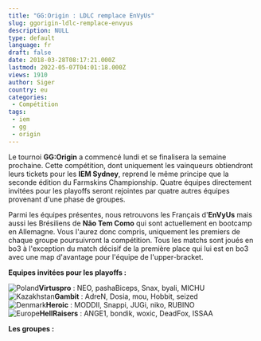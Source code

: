 ```yaml
---
title: "GG:Origin : LDLC remplace EnVyUs"
slug: ggorigin-ldlc-remplace-envyus
description: NULL
type: default
language: fr
draft: false
date: 2018-03-28T08:17:21.000Z
lastmod: 2022-05-07T04:01:18.000Z
views: 1910
author: Siger
country: eu
categories:
 - Compétition
tags:
 - iem
 - gg
 - origin
---
```

Le tournoi **GG:Origin** a commencé lundi et se finalisera la semaine prochaine. Cette compétition, dont uniquement les vainqueurs obtiendront leurs tickets pour les **IEM Sydney**, reprend le même principe que la seconde édition du Farmskins Championship. Quatre équipes directement invitées pour les playoffs seront rejointes par quatre autres équipes provenant d'une phase de groupes.  
  
Parmi les équipes présentes, nous retrouvons les Français d'**EnVyUs** mais aussi les Brésiliens de **Não Tem Como** qui sont actuellement en bootcamp en Allemagne. Vous l'aurez donc compris, uniquement les premiers de chaque groupe poursuivront la compétition. Tous les matchs sont joués en bo3 à l'exception du match décisif de la première place qui lui est en bo3 avec une map d'avantage pour l'équipe de l'upper-bracket.  
  
**Equipes invitées pour les playoffs :**

![Poland](/images/countries/pl.svg)⁠**Virtuspro** : NEO, pashaBiceps, Snax, byali, MICHU  
![Kazakhstan](/images/countries/kz.svg)⁠**Gambit** : AdreN, Dosia, mou, Hobbit, seized  
![Denmark](/images/countries/dk.svg)⁠**Heroic** : MODDII, Snappi, JUGi, niko, RUBINO  
![Europe](/images/countries/eu.svg)⁠**HellRaisers** : ANGE1, bondik, woxic, DeadFox, ISSAA

**Les groupes :** 
  
  
